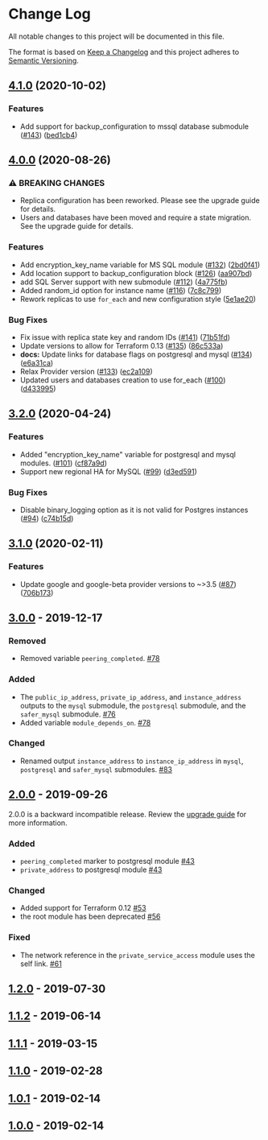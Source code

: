 # Change Log

All notable changes to this project will be documented in this file.

The format is based on [Keep a Changelog](http://keepachangelog.com/) and this
project adheres to [Semantic Versioning](http://semver.org/).

## [4.1.0](https://www.github.com/terraform-google-modules/terraform-google-sql-db/compare/v4.0.0...v4.1.0) (2020-10-02)


### Features

* Add support for backup_configuration to mssql database submodule ([#143](https://www.github.com/terraform-google-modules/terraform-google-sql-db/issues/143)) ([bed1cb4](https://www.github.com/terraform-google-modules/terraform-google-sql-db/commit/bed1cb487de3858c9eccfae9ebd3707f94569e0c))

## [4.0.0](https://www.github.com/terraform-google-modules/terraform-google-sql-db/compare/v3.2.0...v4.0.0) (2020-08-26)


### ⚠ BREAKING CHANGES

* Replica configuration has been reworked. Please see the upgrade guide for details.
* Users and databases have been moved and require a state migration. See the upgrade guide for details.

### Features

* Add encryption_key_name variable for MS SQL module ([#132](https://www.github.com/terraform-google-modules/terraform-google-sql-db/issues/132)) ([2bd0f41](https://www.github.com/terraform-google-modules/terraform-google-sql-db/commit/2bd0f41ba4ecd321f32f17dda36f7fa04dad1a41))
* Add location support to backup_configuration block ([#126](https://www.github.com/terraform-google-modules/terraform-google-sql-db/issues/126)) ([aa907bd](https://www.github.com/terraform-google-modules/terraform-google-sql-db/commit/aa907bd75281991445962fab2d70d04e21492a19))
* add SQL Server support with new submodule ([#112](https://www.github.com/terraform-google-modules/terraform-google-sql-db/issues/112)) ([4a775fb](https://www.github.com/terraform-google-modules/terraform-google-sql-db/commit/4a775fbfbc628df9573cdbc7443a2a47ed3a16e3))
* Added random_id option for instance name ([#116](https://www.github.com/terraform-google-modules/terraform-google-sql-db/issues/116)) ([7c8c799](https://www.github.com/terraform-google-modules/terraform-google-sql-db/commit/7c8c799552f0567d71df287770936d53b2bd8138))
* Rework replicas to use `for_each` and new configuration style ([5e1ae20](https://www.github.com/terraform-google-modules/terraform-google-sql-db/commit/5e1ae20e5b7efdbb35f733897f5a4378389337d3))


### Bug Fixes

* Fix issue with replica state key and random IDs ([#141](https://www.github.com/terraform-google-modules/terraform-google-sql-db/issues/141)) ([71b51fd](https://www.github.com/terraform-google-modules/terraform-google-sql-db/commit/71b51fd0d4687f7c2cecf85724649a2d9785e053))
* Update versions to allow for Terraform 0.13 ([#135](https://www.github.com/terraform-google-modules/terraform-google-sql-db/issues/135)) ([86c533a](https://www.github.com/terraform-google-modules/terraform-google-sql-db/commit/86c533a65a2cb3d3602bb5ef1f1e1b81b4b8fa15))
* **docs:** Update links for database flags on postgresql and mysql ([#134](https://www.github.com/terraform-google-modules/terraform-google-sql-db/issues/134)) ([e6a31ca](https://www.github.com/terraform-google-modules/terraform-google-sql-db/commit/e6a31cad5cbb15fa3716edeebe5b1e3421e09d60))
* Relax Provider version ([#133](https://www.github.com/terraform-google-modules/terraform-google-sql-db/issues/133)) ([ec2a109](https://www.github.com/terraform-google-modules/terraform-google-sql-db/commit/ec2a1092a71c41abd68d974bcd03afc0ede07fd0))
* Updated users and databases creation to use for_each ([#100](https://www.github.com/terraform-google-modules/terraform-google-sql-db/issues/100)) ([d433995](https://www.github.com/terraform-google-modules/terraform-google-sql-db/commit/d4339956caa9d16ea07b3d99925b926765322894))

## [3.2.0](https://www.github.com/terraform-google-modules/terraform-google-sql-db/compare/v3.1.0...v3.2.0) (2020-04-24)


### Features

* Added "encryption_key_name" variable for postgresql and mysql modules. ([#101](https://www.github.com/terraform-google-modules/terraform-google-sql-db/issues/101)) ([cf87a9d](https://www.github.com/terraform-google-modules/terraform-google-sql-db/commit/cf87a9d1490d5970f3557866b1ad2508115904c5))
* Support new regional HA for MySQL ([#99](https://www.github.com/terraform-google-modules/terraform-google-sql-db/issues/99)) ([d3ed591](https://www.github.com/terraform-google-modules/terraform-google-sql-db/commit/d3ed591f4d3ef425f0afca908b0b692626e4f0da))


### Bug Fixes

* Disable binary_logging option as it is not valid for Postgres instances ([#94](https://www.github.com/terraform-google-modules/terraform-google-sql-db/issues/94)) ([c74b15d](https://www.github.com/terraform-google-modules/terraform-google-sql-db/commit/c74b15d09298e0821b2e5da3996fc0839c13ffeb))

## [3.1.0](https://www.github.com/terraform-google-modules/terraform-google-sql-db/compare/v3.0.0...v3.1.0) (2020-02-11)


### Features

* Update google and google-beta provider versions to ~>3.5 ([#87](https://www.github.com/terraform-google-modules/terraform-google-sql-db/issues/87)) ([706b173](https://www.github.com/terraform-google-modules/terraform-google-sql-db/commit/706b173e9a4f586e50f306fa055aad4e337e7b69))

## [3.0.0] - 2019-12-17

### Removed

- Removed variable `peering_completed`. [#78]

### Added

- The `public_ip_address`, `private_ip_address`, and `instance_address` outputs to the `mysql` submodule, the `postgresql`
submodule, and the `safer_mysql` submodule. [#76]
- Added variable `module_depends_on`. [#78]

### Changed

- Renamed output `instance_address` to `instance_ip_address` in `mysql`, `postgresql` and `safer_mysql` submodules. [#83]

## [2.0.0] - 2019-09-26

2.0.0 is a backward incompatible release. Review the
[upgrade guide](docs/upgrading_to_sql_db_2.0.0.md) for more information.

### Added

- `peering_completed` marker to postgresql module [#43]
- `private_address` to postgresql module [#43]

### Changed

- Added support for Terraform 0.12 [#53]
- the root module has been deprecated [#56]

### Fixed

- The network reference in the `private_service_access` module uses the
  self link. [#61]

## [1.2.0] - 2019-07-30

## [1.1.2] - 2019-06-14

## [1.1.1] - 2019-03-15

## [1.1.0] - 2019-02-28

## [1.0.1] - 2019-02-14

## [1.0.0] - 2019-02-14

[Unreleased]: https://github.com/terraform-google-modules/terraform-google-sql-db/compare/v3.0.0...HEAD
[3.0.0]: https://github.com/terraform-google-modules/terraform-google-sql-db/compare/v2.0.0...v3.0.0
[2.0.0]: https://github.com/terraform-google-modules/terraform-google-sql-db/compare/v1.2.0...v2.0.0
[1.2.0]: https://github.com/terraform-google-modules/terraform-google-sql-db/compare/1.1.2...v1.2.0
[1.1.2]: https://github.com/terraform-google-modules/terraform-google-sql-db/compare/1.1.1...1.1.2
[1.1.1]: https://github.com/terraform-google-modules/terraform-google-sql-db/compare/1.1.0...1.1.1
[1.1.0]: https://github.com/terraform-google-modules/terraform-google-sql-db/compare/1.0.1...1.1.0
[1.0.1]: https://github.com/terraform-google-modules/terraform-google-sql-db/compare/1.0.0...1.0.1
[1.0.0]: https://github.com/terraform-google-modules/terraform-google-sql-db/releases/tag/1.0.0

[#83]: https://github.com/terraform-google-modules/terraform-google-sql-db/pull/83
[#78]: https://github.com/terraform-google-modules/terraform-google-sql-db/pull/78
[#76]: https://github.com/terraform-google-modules/terraform-google-sql-db/pull/76
[#61]: https://github.com/terraform-google-modules/terraform-google-sql-db/pull/61
[#56]: https://github.com/terraform-google-modules/terraform-google-sql-db/pull/56
[#53]: https://github.com/terraform-google-modules/terraform-google-sql-db/pull/53
[#43]: https://github.com/terraform-google-modules/terraform-google-sql-db/pull/43

